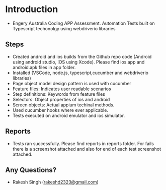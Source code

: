 # Introduction 

- Engery Australia Coding APP Assessment. Automation Tests built on Typescript techonolgy using webdriverio libraries 

## Steps
- Created android and ios builds from the Github repo code (Android using android studio, IOS using Xcode). Please find ios.app and android.apk files in app folder.
- Installed (VSCode, node.js, typescript,cucumber and webdriverio libraries)
- Page object model design pattern is used with cucumber
- Feature files: Indicates user readable scenarios
- Step definitions: Keywords from feature files
- Selectors: Object properties of ios and android
- Screen objects: Actual appium techinal methods.
- Used cucumber hooks where ever applicable.
- Tests executed on android emulator and ios simulator.

## Reports
- Tests ran successfully. Please find reports in reports folder. For fails there is a screenshot attached and also for end of each test screenshot attached.


## Any Questions?

- Rakesh Singh (rakeshd2323@gmail.com)

